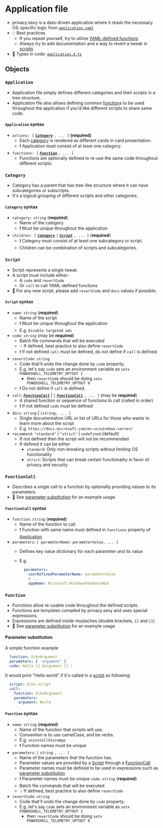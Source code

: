 # Application file

- privacy.sexy is a data-driven application where it reads the necessary OS-specific logic from [`application.yaml`](./../src/application/application.yaml)
- 💡 Best practices
  - If you repeat yourself, try to utilize [YAML-defined functions](#function)
  - Always try to add documentation and a way to revert a tweak in [scripts](#script)
- 📖 Types in code: [`application.d.ts`](./../src/application/application.yaml.d.ts)

## Objects

### `Application`

- Application file simply defines different categories and their scripts in a tree structure.
- Application file also allows defining common [function](#function)s to be used throughout the application if you'd like different scripts to share same code.

#### `Application` syntax

- `actions: [` ***[`Category`](#Category)*** `, ... ]` **(required)**
  - Each [category](#category) is rendered as different cards in card presentation.
  - ❗ Application must consist of at least one category.
- `functions: [` ***[`Function`](#Function)*** `, ... ]`
  - Functions are optionally defined to re-use the same code throughout different scripts.

### `Category`

- Category has a parent that has tree-like structure where it can have subcategories or subscripts.
- It's a logical grouping of different scripts and other categories.

#### `Category` syntax

- `category:` *`string`*  (**required**)
  - Name of the category
  - ❗ Must be unique throughout the application
- `children: [` ***[`Category`](#category)*** `|` [***`Script`***](#Script) `, ... ]`  (**required**)
  - ❗ Category must consist of at least one subcategory or script.
  - Children can be combination of scripts and subcategories.

### `Script`

- Script represents a single tweak.
- A script must include either:
  - A `code` and `revertCode`
  - Or `call` to call YAML-defined functions
- 🙏 For any new script, please add `revertCode` and `docs` values if possible.

#### `Script` syntax

- `name`: *`string`* (**required**)
  - Name of the script
  - ❗ Must be unique throughout the application
  - E.g. `Disable targeted ads`
- `code`: *`string`* (may be **required**)
  - Batch file commands that will be executed
  - 💡 If defined, best practice to also define `revertCode`
  - ❗ If not defined `call` must be defined, do not define if `call` is defined.
- `revertCode`: `string`
  - Code that'll undo the change done by `code` property.
  - E.g. let's say `code` sets an environment variable as `setx POWERSHELL_TELEMETRY_OPTOUT 1`
    - then `revertCode` should be doing `setx POWERSHELL_TELEMETRY_OPTOUT 0`
  - ❗ Do not define if `call` is defined.
- `call`: ***[`FunctionCall`](#FunctionCall)*** | `[` ***[`FunctionCall`](#FunctionCall)*** `, ... ]` (may be **required**)
  - A shared function or sequence of functions to call (called in order)
  - ❗ If not defined `code` must be defined
- `docs`: *`string`* | `[`*`string`*`, ... ]`
  - Single documentation URL or list of URLs for those who wants to learn more about the script
  - E.g. `https://docs.microsoft.com/en-us/windows-server/`
- `recommend`: `"standard"` | `"strict"` | `undefined` (default)
  - If not defined then the script will not be recommended
  - If defined it can be either
    - `standard`: Only non-breaking scripts without limiting OS functionality
    - `strict`: Scripts that can break certain functionality in favor of privacy and security

### `FunctionCall`

- Describes a single call to a function by optionally providing values to its parameters.
- 👀 See [parameter substitution](#parameter-substitution) for an example usage

#### `FunctionCall` syntax

- `function`: *`string`* (**required**)
  - Name of the function to call.
  - ❗ Function with same name must defined in `functions` property of [Application](#application)
- `parameters`: `[ parameterName:` *`parameterValue`*`, ... ]`
  - Defines key value dictionary for each parameter and its value
  - E.g.

    ```yaml
      parameters:
        userDefinedParameterName: parameterValue
        # ...
        appName: Microsoft.WindowsFeedbackHub
    ```

### `Function`

- Functions allow re-usable code throughout the defined scripts.
- Functions are templates compiled by privacy.sexy and uses special expressions.
- Expressions are defined inside mustaches (double brackets, `{{` and `}}`)
- 👀 See [parameter substitution](#parameter-substitution) for an example usage

#### Parameter substitution

A simple function example

```yaml
  function: EchoArgument
  parameters: [ 'argument' ]
  code: Hello {{ $argument }} !
```

It would print "Hello world" if it's called in a [script](#script) as following:

```yaml
  script: Echo script
  call:
    function: EchoArgument
    parameters:
      argument: World
```

#### `Function` syntax

- `name`: *`string`* (**required**)
  - Name of the function that scripts will use.
  - Convention is to use camelCase, and be verbs.
  - E.g. `uninstallStoreApp`
  - ❗ Function names must be unique
- `parameters`: `[` *`string`* `, ... ]`
  - Name of the parameters that the function has.
  - Parameter values are provided by a [Script](#script) through a [FunctionCall](#functioncall)
  - Parameter names must be defined to be used in expressions such as [parameter substitution](#parameter-substitution)
  - ❗ Parameter names must be unique
 `code`: *`string`* (**required**)
  - Batch file commands that will be executed
  - 💡 If defined, best practice to also define `revertCode`
- `revertCode`: *`string`*
  - Code that'll undo the change done by `code` property.
  - E.g. let's say `code` sets an environment variable as `setx POWERSHELL_TELEMETRY_OPTOUT 1`
    - then `revertCode` should be doing `setx POWERSHELL_TELEMETRY_OPTOUT 0`
